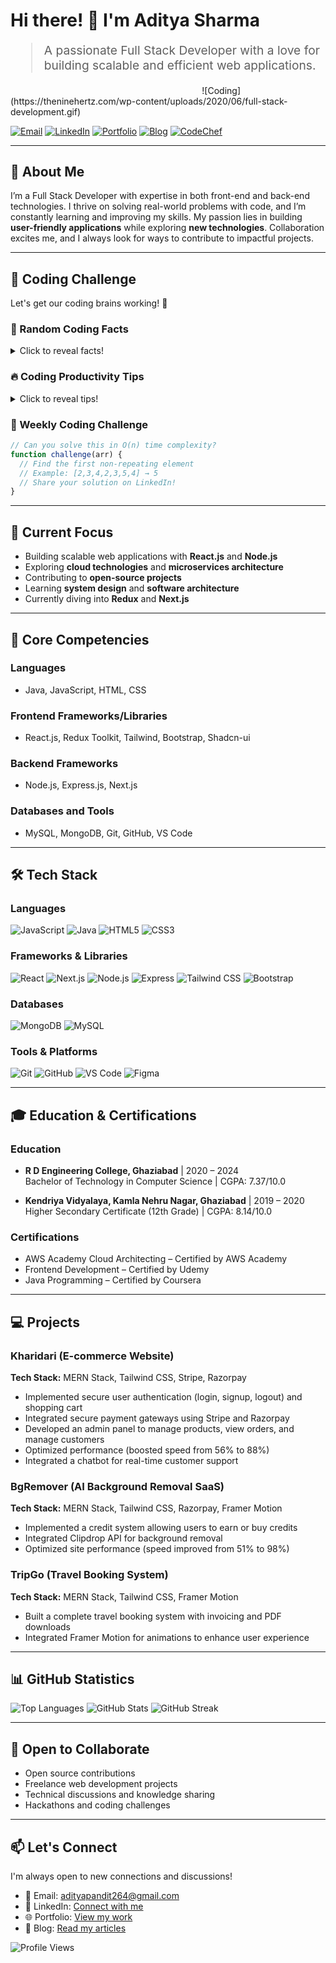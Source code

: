 # Hi there! 👋 I'm **Aditya Sharma**

<div style="font-size: 1.2rem;">
  <blockquote>
    A passionate Full Stack Developer with a love for building scalable and efficient web applications.
  </blockquote>
</div>

<img style="width:60%;">
![Coding](https://theninehertz.com/wp-content/uploads/2020/06/full-stack-development.gif)
</img>

[![Email](https://img.shields.io/badge/Email-adityapandit264%40gmail.com-blue?style=for-the-badge&logo=gmail)](mailto:adityapandit264@gmail.com)
[![LinkedIn](https://img.shields.io/badge/LinkedIn-Connect-blue?style=for-the-badge&logo=linkedin)](https://www.linkedin.com/in/adityashharmaa/)
[![Portfolio](https://img.shields.io/badge/Portfolio-Visit%20Now-brightgreen?style=for-the-badge&logo=vercel)](https://aditya-portfolio-teal.vercel.app/)
[![Blog](https://img.shields.io/badge/Blog-Read%20Now-orange?style=for-the-badge&logo=medium)](https://adityasharma264.medium.com/)
[![CodeChef](https://img.shields.io/badge/CodeChef-Follow-brown?style=for-the-badge&logo=codechef)](https://www.codechef.com/users/aditya1or0)

---

## 🚀 About Me

I’m a Full Stack Developer with expertise in both front-end and back-end technologies. I thrive on solving real-world problems with code, and I’m constantly learning and improving my skills. My passion lies in building **user-friendly applications** while exploring **new technologies**. Collaboration excites me, and I always look for ways to contribute to impactful projects.

---

## 🤖 Coding Challenge

Let's get our coding brains working! 🧠

### 🎯 Random Coding Facts
<details>
  <summary>Click to reveal facts!</summary>
  
  1. 🌍 **JavaScript** was created in just 10 days by Brendan Eich in 1995!
  2. 🐍 **Python** was named after Monty Python, not the snake!
  3. 💻 The first programmer in history was a woman - **Ada Lovelace**!
  4. 🎮 The first computer mouse was made of wood!
  5. 🚀 **NASA** still uses code from the 1970s in their spacecraft!
  6. 💾 The first computer virus was created in 1983 as an experiment!
  7. 🌐 **HTML** was created by Sir Tim Berners-Lee while working at CERN!
  8. 🎨 There are over 700 different programming languages!

</details>

### 🔥 Coding Productivity Tips
<details>
  <summary>Click to reveal tips!</summary>
  
  1. **The 90/90 Rule**:
     > "The first 90% of the code accounts for the first 90% of the development time. The remaining 10% of the code accounts for the other 90% of the development time." 
     > – Tom Cargill
  
  2. **The Rule of Three**:
     > When you copy and paste code three times, it's time to refactor!
  
  3. **YAGNI Principle**:
     > "You Aren't Gonna Need It" – Don't add functionality until you need it!
  
  4. **DRY Code**:
     > "Don't Repeat Yourself" – Every piece of knowledge should have a single, unambiguous representation!

</details>

### 🎯 Weekly Coding Challenge
```javascript
// Can you solve this in O(n) time complexity?
function challenge(arr) {
  // Find the first non-repeating element
  // Example: [2,3,4,2,3,5,4] → 5
  // Share your solution on LinkedIn!
}
```

---

## 💼 Current Focus

- Building scalable web applications with **React.js** and **Node.js**
- Exploring **cloud technologies** and **microservices architecture**
- Contributing to **open-source projects**
- Learning **system design** and **software architecture**
- Currently diving into **Redux** and **Next.js**

---

## 🎯 Core Competencies

### **Languages**
- Java, JavaScript, HTML, CSS

### **Frontend Frameworks/Libraries**
- React.js, Redux Toolkit, Tailwind, Bootstrap, Shadcn-ui

### **Backend Frameworks**
- Node.js, Express.js, Next.js

### **Databases and Tools**
- MySQL, MongoDB, Git, GitHub, VS Code

---

## 🛠️ Tech Stack

### Languages
![JavaScript](https://img.shields.io/badge/-JavaScript-F7DF1E?style=flat-square&logo=javascript&logoColor=black)
![Java](https://img.shields.io/badge/-Java-007396?style=flat-square&logo=java&logoColor=white)
![HTML5](https://img.shields.io/badge/-HTML5-E34F26?style=flat-square&logo=html5&logoColor=white)
![CSS3](https://img.shields.io/badge/-CSS3-1572B6?style=flat-square&logo=css3&logoColor=white)

### Frameworks & Libraries
![React](https://img.shields.io/badge/-React-61DAFB?style=flat-square&logo=react&logoColor=black)
![Next.js](https://img.shields.io/badge/-Next.js-000000?style=flat-square&logo=next.js&logoColor=white)
![Node.js](https://img.shields.io/badge/-Node.js-339933?style=flat-square&logo=node.js&logoColor=white)
![Express](https://img.shields.io/badge/-Express-000000?style=flat-square&logo=express&logoColor=white)
![Tailwind CSS](https://img.shields.io/badge/-Tailwind_CSS-38B2AC?style=flat-square&logo=tailwind-css&logoColor=white)
![Bootstrap](https://img.shields.io/badge/-Bootstrap-7952B3?style=flat-square&logo=bootstrap&logoColor=white)

### Databases
![MongoDB](https://img.shields.io/badge/-MongoDB-47A248?style=flat-square&logo=mongodb&logoColor=white)
![MySQL](https://img.shields.io/badge/-MySQL-4479A1?style=flat-square&logo=mysql&logoColor=white)

### Tools & Platforms
![Git](https://img.shields.io/badge/-Git-F05032?style=flat-square&logo=git&logoColor=white)
![GitHub](https://img.shields.io/badge/-GitHub-181717?style=flat-square&logo=github&logoColor=white)
![VS Code](https://img.shields.io/badge/-VS_Code-007ACC?style=flat-square&logo=visual-studio-code&logoColor=white)
![Figma](https://img.shields.io/badge/-Figma-F24E1E?style=flat-square&logo=figma&logoColor=white)

---

## 🎓 Education & Certifications

### Education
- **R D Engineering College, Ghaziabad** | 2020 – 2024  
  Bachelor of Technology in Computer Science | CGPA: 7.37/10.0

- **Kendriya Vidyalaya, Kamla Nehru Nagar, Ghaziabad** | 2019 – 2020  
  Higher Secondary Certificate (12th Grade) | CGPA: 8.14/10.0

### Certifications
- AWS Academy Cloud Architecting – Certified by AWS Academy
- Frontend Development – Certified by Udemy
- Java Programming – Certified by Coursera

---

## 💻 Projects

### Kharidari (E-commerce Website)
**Tech Stack:** MERN Stack, Tailwind CSS, Stripe, Razorpay

- Implemented secure user authentication (login, signup, logout) and shopping cart
- Integrated secure payment gateways using Stripe and Razorpay
- Developed an admin panel to manage products, view orders, and manage customers
- Optimized performance (boosted speed from 56% to 88%)
- Integrated a chatbot for real-time customer support

### BgRemover (AI Background Removal SaaS)
**Tech Stack:** MERN Stack, Tailwind CSS, Razorpay, Framer Motion

- Implemented a credit system allowing users to earn or buy credits
- Integrated Clipdrop API for background removal
- Optimized site performance (speed improved from 51% to 98%)

### TripGo (Travel Booking System)
**Tech Stack:** MERN Stack, Tailwind CSS, Framer Motion

- Built a complete travel booking system with invoicing and PDF downloads
- Integrated Framer Motion for animations to enhance user experience

---

## 📊 GitHub Statistics

![Top Languages](https://github-readme-stats.vercel.app/api/top-langs?username=Aditya1or0&show_icons=true&locale=en&layout=compact&theme=tokyonight)
![GitHub Stats](https://github-readme-stats.vercel.app/api?username=Aditya1or0&show_icons=true&locale=en&theme=tokyonight)
![GitHub Streak](https://streak-stats.demolab.com/?user=Aditya1or0&theme=tokyonight)

---

## 🤝 Open to Collaborate

- Open source contributions
- Freelance web development projects
- Technical discussions and knowledge sharing
- Hackathons and coding challenges

---

## 📫 Let's Connect

I'm always open to new connections and discussions!

- 📧 Email: [adityapandit264@gmail.com](mailto:adityapandit264@gmail.com)
- 💼 LinkedIn: [Connect with me](https://www.linkedin.com/in/adityashharmaa/)
- 🌐 Portfolio: [View my work](https://aditya-portfolio-teal.vercel.app/)
- 📝 Blog: [Read my articles](https://adityasharma264.medium.com/)

![Profile Views](https://komarev.com/ghpvc/?username=Aditya1or0&label=Profile%20views&color=0e75b6&style=flat)
